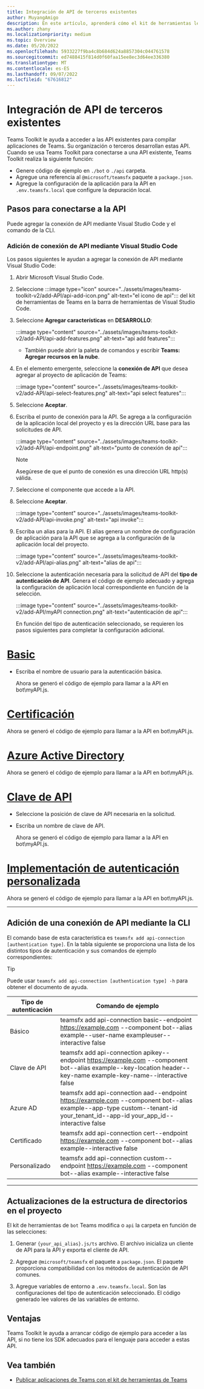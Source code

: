 ```yaml
---
title: Integración de API de terceros existentes
author: MuyangAmigo
description: En este artículo, aprenderá cómo el kit de herramientas le ayuda a arrancar el acceso de ejemplo a las API existentes. Proporciona una lista de diferentes tipos de autenticación.
ms.author: zhany
ms.localizationpriority: medium
ms.topic: Overview
ms.date: 05/20/2022
ms.openlocfilehash: 5933227f9ba4c8b684d624a8857304c044761578
ms.sourcegitcommit: ed7488415f814d0f60faa15ee8ec3d64ee336380
ms.translationtype: MT
ms.contentlocale: es-ES
ms.lasthandoff: 09/07/2022
ms.locfileid: "67616812"
---
```

# <a name="integrate-existing-third-party-apis"></a>Integración de API de terceros existentes

Teams Toolkit le ayuda a acceder a las API existentes para compilar aplicaciones de Teams. Su organización o terceros desarrollan estas API. Cuando se usa Teams Toolkit para conectarse a una API existente, Teams Toolkit realiza la siguiente función:

* Genere código de ejemplo en `./bot` o `./api` carpeta.
* Agregue una referencia al `@microsoft/teamsfx` paquete a `package.json`.
* Agregue la configuración de la aplicación para la API en  `.env.teamsfx.local` que configure la depuración local.

## <a name="steps-to-connect-to-api"></a>Pasos para conectarse a la API

Puede agregar la conexión de API mediante Visual Studio Code y el comando de la CLI.

### <a name="add-api-connection-using-visual-studio-code"></a>Adición de conexión de API mediante Visual Studio Code

Los pasos siguientes le ayudan a agregar la conexión de API mediante Visual Studio Code:

1. Abrir Microsoft Visual Studio Code.
2. Seleccione :::image type="icon" source="../assets/images/teams-toolkit-v2/add-API/api-add-icon.png" alt-text="el icono de api"::: del kit de herramientas de Teams en la barra de herramientas de Visual Studio Code.
3. Seleccione **Agregar características** en **DESARROLLO**:

    :::image type="content" source="../assets/images/teams-toolkit-v2/add-API/api-add-features.png" alt-text="api add features":::

    * También puede abrir la paleta de comandos y escribir **Teams: Agregar recursos en la nube**.

4. En el elemento emergente, seleccione la **conexión de API** que desea agregar al proyecto de aplicación de Teams:

    :::image type="content" source="../assets/images/teams-toolkit-v2/add-API/api-select-features.png" alt-text="api select features":::

5. Seleccione **Aceptar**.

6. Escriba el punto de conexión para la API. Se agrega a la configuración de la aplicación local del proyecto y es la dirección URL base para las solicitudes de API.

    :::image type="content" source="../assets/images/teams-toolkit-v2/add-API/api-endpoint.png" alt-text="punto de conexión de api":::

     > [!NOTE]
     > Asegúrese de que el punto de conexión es una dirección URL http(s) válida.

7. Seleccione el componente que accede a la API.

8. Seleccione **Aceptar**.

    :::image type="content" source="../assets/images/teams-toolkit-v2/add-API/api-invoke.png" alt-text="api invoke":::

9. Escriba un alias para la API. El alias genera un nombre de configuración de aplicación para la API que se agrega a la configuración de la aplicación local del proyecto.

    :::image type="content" source="../assets/images/teams-toolkit-v2/add-API/api-alias.png" alt-text="alias de api":::

10. Seleccione la autenticación necesaria para la solicitud de API del **tipo de autenticación de API**. Genera el código de ejemplo adecuado y agrega la configuración de aplicación local correspondiente en función de la selección.

     :::image type="content" source="../assets/images/teams-toolkit-v2/add-API/myAPI connection.png" alt-text="autenticación de api":::

     En función del tipo de autenticación seleccionado, se requieren los pasos siguientes para completar la configuración adicional.

# <a name="basic"></a>[Basic](#tab/basic)

* Escriba el nombre de usuario para la autenticación básica.

  Ahora se generó el código de ejemplo para llamar a la API en bot\myAPI.js.

# <a name="certification"></a>[Certificación](#tab/certification)

   Ahora se generó el código de ejemplo para llamar a la API en bot\myAPI.js.

# <a name="azure-active-directory"></a>[Azure Active Directory](#tab/AAD)

  Ahora se generó el código de ejemplo para llamar a la API en bot\myAPI.js.

# <a name="api-key"></a>[Clave de API](#tab/apikey)

* Seleccione la posición de clave de API necesaria en la solicitud.

* Escriba un nombre de clave de API.

  Ahora se generó el código de ejemplo para llamar a la API en bot\myAPI.js.

# <a name="custom-auth-implementation"></a>[Implementación de autenticación personalizada](#tab/CustomAuthImplementation)

  Ahora se generó el código de ejemplo para llamar a la API en bot\myAPI.js.

---

## <a name="add-api-connection-using-cli"></a>Adición de una conexión de API mediante la CLI

El comando base de esta característica es `teamsfx add api-connection [authentication type]`. En la tabla siguiente se proporciona una lista de los distintos tipos de autenticación y sus comandos de ejemplo correspondientes:

 > [!TIP]
 > Puede usar `teamsfx add api-connection [authentication type] -h` para obtener el documento de ayuda.

   |**Tipo de autenticación**|**Comando de ejemplo**|
   |-----------------------|------------------|
   |Básico|teamsfx add api-connection basic--endpoint <https://example.com> --component bot--alias example--user-name exampleuser--interactive false|
   |Clave de API|teamsfx add api-connection apikey--endpoint <https://example.com> --component bot--alias example--key-location header--key-name example-key-name--interactive false|
   |Azure AD|teamsfx add api-connection aad--endpoint <https://example.com> --component bot--alias example--app-type custom--tenant-id your_tenant_id--app-id your_app_id--interactive false|
   |Certificado|teamsfx add api-connection cert--endpoint <https://example.com> --component bot--alias example--interactive false|
   |Personalizado|teamsfx add api-connection custom--endpoint <https://example.com> --component bot--alias example--interactive false|

---

## <a name="directory-structure-updates-to-your-project"></a>Actualizaciones de la estructura de directorios en el proyecto

 El kit de herramientas de `bot` Teams modifica o `api` la carpeta en función de las selecciones:

1. Generar `{your_api_alias}.js/ts` archivo. El archivo inicializa un cliente de API para la API y exporta el cliente de API.

2. Agregue `@microsoft/teamsfx` el paquete a `package.json`. El paquete proporciona compatibilidad con los métodos de autenticación de API comunes.

3. Agregue variables de entorno a `.env.teamsfx.local`. Son las configuraciones del tipo de autenticación seleccionado. El código generado lee valores de las variables de entorno.

## <a name="advantages"></a>Ventajas

Teams Toolkit le ayuda a arrancar código de ejemplo para acceder a las API, si no tiene los SDK adecuados para el lenguaje para acceder a estas API.

## <a name="see-also"></a>Vea también

* [Publicar aplicaciones de Teams con el kit de herramientas de Teams](publish.md)
